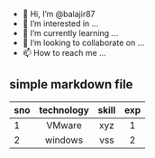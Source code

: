 - 👋 Hi, I’m @balajir87
- 👀 I’m interested in ...
- 🌱 I’m currently learning ...
- 💞️ I’m looking to collaborate on ...
- 📫 How to reach me ...
<h2> simple markdown file</h2>

<!---
balajir87/balajir87 is a ✨ special ✨ repository because its `README.md` (this file) appears on your GitHub profile.
You can click the Preview link to take a look at your changes.
--->

|sno|technology|skill|exp|
|---|:-:|:-----:|:-:|
|1|VMware|xyz|1|
|2|windows|vss|2|
